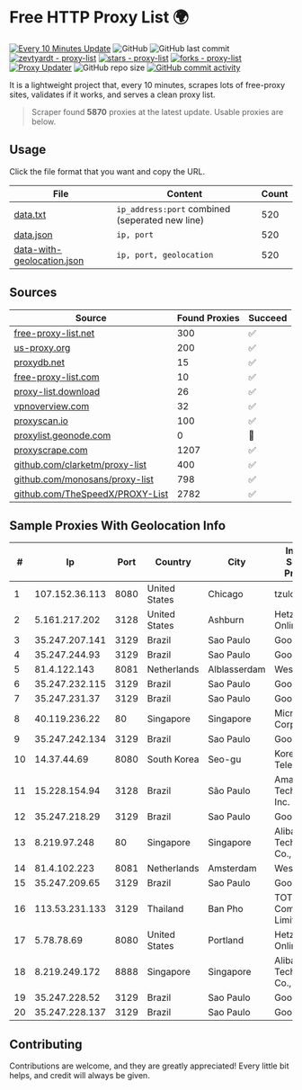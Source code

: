 
# Free HTTP Proxy List 🌍

[![Every 10 Minutes Update](https://github.com/mertguvencli/http-proxy-list/actions/workflows/main.yml/badge.svg?branch=main)](https://github.com/mertguvencli/http-proxy-list/actions/workflows/main.yml)
![GitHub](https://img.shields.io/github/license/mertguvencli/http-proxy-list)
![GitHub last commit](https://img.shields.io/github/last-commit/mertguvencli/http-proxy-list)
[![zevtyardt - proxy-list](https://img.shields.io/static/v1?label=zevtyardt&message=proxy-list&color=blue&logo=github)](https://github.com/zevtyardt/proxy-list "Go to GitHub repo")
[![stars - proxy-list](https://img.shields.io/github/stars/zevtyardt/proxy-list?style=social)](https://github.com/zevtyardt/proxy-list)
[![forks - proxy-list](https://img.shields.io/github/forks/zevtyardt/proxy-list?style=social)](https://github.com/zevtyardt/proxy-list)
[![Proxy Updater](https://github.com/zevtyardt/proxy-list/workflows/Proxy%20Updater/badge.svg)](https://github.com/zevtyardt/proxy-list/actions?query=workflow:"Proxy+Updater")
![GitHub repo size](https://img.shields.io/github/repo-size/zevtyardt/proxy-list)
[![GitHub commit activity](https://img.shields.io/github/commit-activity/m/zevtyardt/proxy-list?logo=commits)](https://github.com/zevtyardt/proxy-list/commits/main)

It is a lightweight project that, every 10 minutes, scrapes lots of free-proxy sites, validates if it works, and serves a clean proxy list.

> Scraper found **5870** proxies at the latest update. Usable proxies are below.

## Usage

Click the file format that you want and copy the URL.

|File|Content|Count|
|----|-------|-----|
|[data.txt](https://raw.githubusercontent.com/mertguvencli/http-proxy-list/main/proxy-list/data.txt)|`ip_address:port` combined (seperated new line)|520|
|[data.json](https://raw.githubusercontent.com/mertguvencli/http-proxy-list/main/proxy-list/data.json)|`ip, port`|520|
|[data-with-geolocation.json](https://raw.githubusercontent.com/mertguvencli/http-proxy-list/main/proxy-list/data-with-geolocation.json)|`ip, port, geolocation`|520|

## Sources

|Source|Found Proxies|Succeed|
|------|-------------|-------|
|[free-proxy-list.net](https://free-proxy-list.net)|300|✅|
|[us-proxy.org](https://www.us-proxy.org)|200|✅|
|[proxydb.net](http://proxydb.net)|15|✅|
|[free-proxy-list.com](https://free-proxy-list.com/?page=&port=&type%5B%5D=http&type%5B%5D=https&up_time=0&search=Search)|10|✅|
|[proxy-list.download](https://www.proxy-list.download/HTTP)|26|✅|
|[vpnoverview.com](https://vpnoverview.com/privacy/anonymous-browsing/free-proxy-servers)|32|✅|
|[proxyscan.io](https://www.proxyscan.io)|100|✅|
|[proxylist.geonode.com](https://proxylist.geonode.com/api/proxy-list?limit=300&page=1&sort_by=lastChecked&sort_type=desc&protocols=http,https)|0|🚫|
|[proxyscrape.com](https://api.proxyscrape.com/v2/?request=displayproxies&protocol=http&timeout=10000&country=all&ssl=all&anonymity=all)|1207|✅|
|[github.com/clarketm/proxy-list](https://raw.githubusercontent.com/clarketm/proxy-list/master/proxy-list-raw.txt)|400|✅|
|[github.com/monosans/proxy-list](https://raw.githubusercontent.com/monosans/proxy-list/main/proxies/http.txt)|798|✅|
|[github.com/TheSpeedX/PROXY-List](https://raw.githubusercontent.com/TheSpeedX/PROXY-List/master/http.txt)|2782|✅|


## Sample Proxies With Geolocation Info

|#|Ip|Port|Country|City|Internet Service Provider|
|-|--|----|-------|----|-------------------------|
|1|107.152.36.113|8080|United States|Chicago|tzulo, inc.|
|2|5.161.217.202|3128|United States|Ashburn|Hetzner Online GmbH|
|3|35.247.207.141|3129|Brazil|Sao Paulo|Google LLC|
|4|35.247.244.93|3129|Brazil|Sao Paulo|Google LLC|
|5|81.4.122.143|8081|Netherlands|Alblasserdam|WeservIT|
|6|35.247.232.115|3129|Brazil|Sao Paulo|Google LLC|
|7|35.247.231.37|3129|Brazil|Sao Paulo|Google LLC|
|8|40.119.236.22|80|Singapore|Singapore|Microsoft Corporation|
|9|35.247.242.134|3129|Brazil|Sao Paulo|Google LLC|
|10|14.37.44.69|8080|South Korea|Seo-gu|Korea Telecom|
|11|15.228.154.94|3128|Brazil|São Paulo|Amazon Technologies Inc.|
|12|35.247.218.29|3129|Brazil|Sao Paulo|Google LLC|
|13|8.219.97.248|80|Singapore|Singapore|Alibaba (US) Technology Co., Ltd.|
|14|81.4.102.223|8081|Netherlands|Amsterdam|WeservIT|
|15|35.247.209.65|3129|Brazil|Sao Paulo|Google LLC|
|16|113.53.231.133|3129|Thailand|Ban Pho|TOT Public Company Limited|
|17|5.78.78.69|8080|United States|Portland|Hetzner Online GmbH|
|18|8.219.249.172|8888|Singapore|Singapore|Alibaba (US) Technology Co., Ltd.|
|19|35.247.228.52|3129|Brazil|Sao Paulo|Google LLC|
|20|35.247.228.137|3129|Brazil|Sao Paulo|Google LLC|



## Contributing

Contributions are welcome, and they are greatly appreciated! Every
little bit helps, and credit will always be given.

